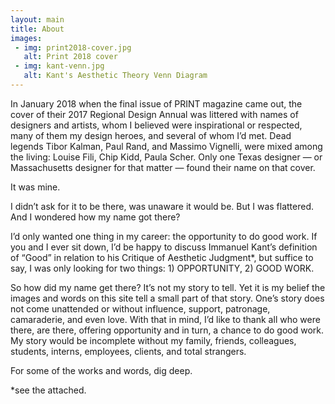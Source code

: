```yaml
---
layout: main
title: About
images:
 - img: print2018-cover.jpg
   alt: Print 2018 cover
 - img: kant-venn.jpg
   alt: Kant's Aesthetic Theory Venn Diagram
---
```


In January 2018 when the final issue of PRINT magazine came out, the cover of their 2017 Regional Design Annual was littered with names of designers and artists, whom I believed were inspirational or respected, many of them my design heroes, and several of whom I’d met. Dead legends Tibor Kalman, Paul Rand, and Massimo Vignelli, were mixed among the living: Louise Fili, Chip Kidd, Paula Scher.  Only one Texas designer — or Massachusetts designer for that matter — found their name on that cover.

It was mine.

I didn’t ask for it to be there, was unaware it would be. But I was flattered. And I wondered how my name got there?

I’d only wanted one thing in my career: the opportunity to do good work. If you and I ever sit down, I’d be happy to discuss Immanuel Kant’s definition of “Good” in relation to his Critique of Aesthetic Judgment*, but suffice to say, I was only looking for two things: 1) OPPORTUNITY, 2) GOOD WORK.

So how did my name get there? It’s not my story to tell. Yet it is my belief the images and words on this site tell a small part of that story. One’s story does not come unattended or without influence, support, patronage, camaraderie, and even love. With that in mind, I’d like to thank all who were there, are there, offering opportunity and in turn, a chance to do good work. My story would be incomplete without my family, friends, colleagues, students, interns, employees, clients, and total strangers.

For some of the works and words, dig deep.

*see the attached.
